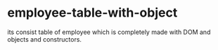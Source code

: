 # employee-table-with-object
its consist table of employee which is completely made with DOM and objects and constructors.
